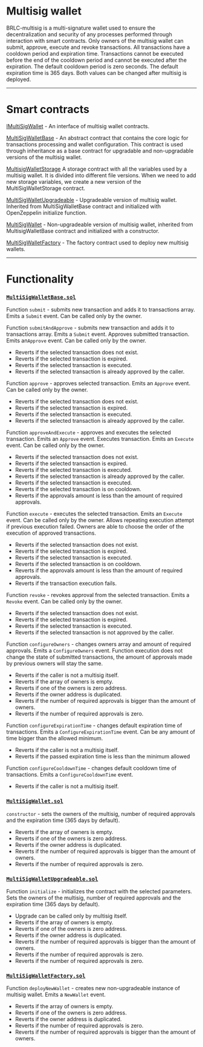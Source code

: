 # Multisig wallet

BRLC-multisig is a multi-signature wallet used to ensure the decentralization and security of any processes performed through interaction with smart contracts. Only owners of the multisig wallet can submit, approve, execute and revoke transactions. All transactions have a cooldown period and expiration time. Transactions cannot be executed before the end of the cooldown period and cannot be executed after the expiration. The default cooldown period is zero seconds. The default expiration time is 365 days. Both values can be changed after multisig is deployed.

<hr>

# Smart contracts

[IMultiSigWallet](../contracts//base//IMultiSigWallet.sol) - An interface of multisig wallet contracts.

[MultiSigWalletBase](../contracts/base/MultiSigWalletBase.sol) - An abstract contract that contains the core logic for transactions processing and wallet configuration. This contract is used through inheritance as a base contract for upgradable and non-upgradable versions of the multisig wallet.

[MultisigWalletStorage](../contracts/base/MultiSigWalletStorage.sol) A storage contract with all the variables used by a multisig wallet. It is divided into different file versions. When we need to add new storage variables, we create a new version of the MultiSigWalletStorage contract.

[MultiSigWalletUpgradeable](../contracts/MultiSigWalletUpgradeable.sol) - Upgradeable version of multisig wallet. Inherited from MultiSigWalletBase contract and initialized with OpenZeppelin initialize function.

[MultiSigWallet](../contracts/MultiSigWallet.sol) - Non-upgradeable version of multisig wallet, inherited from MultisigWalletBase contract and initialized with a constructor.

[MultiSigWalletFactory](../contracts//MultiSigWalletFactory.sol) - The factory contract used to deploy new multisig wallets.

<hr>

# Functionality

### [`MultiSigWalletBase.sol`](../contracts/base/MultiSigWalletBase.sol)

Function `submit` - submits new transaction and adds it to transactions array. Emits a `Submit` event. Can be called only by the owner.

Function `submitAndApprove` - submits new transaction and adds it to transactions array. Emits a `Submit` event. Approves submitted transaction. Emits an`Approve` event. Can be called only by the owner.

<ul>
    <li>Reverts if the selected transaction does not exist.</li>
    <li>Reverts if the selected transaction is expired.</li>
    <li>Reverts if the selected transaction is executed.</li>
    <li>Reverts if the selected transaction is already approved by the caller.</li>
</ul>

Function `approve` - approves selected transaction. Emits an `Approve` event. Can be called only by the owner.

<ul>
    <li>Reverts if the selected transaction does not exist.</li>
    <li>Reverts if the selected transaction is expired.</li>
    <li>Reverts if the selected transaction is executed.</li>
    <li>Reverts if the selected transaction is already approved by the caller.</li>
</ul>

Function `approveAndExecute` - approves and executes the selected transaction. Emits an `Approve` event. Executes transaction. Emits an `Execute` event. Can be called only by the owner.

<ul>
    <li>Reverts if the selected transaction does not exist.</li>
    <li>Reverts if the selected transaction is expired.</li>
    <li>Reverts if the selected transaction is executed.</li>
    <li>Reverts if the selected transaction is already approved by the caller.</li>
    <li>Reverts if the selected transaction is executed.</li>
    <li>Reverts if the selected transaction is on cooldown.</li>
    <li>Reverts if the approvals amount is less than the amount of required approvals.</li>
</ul>

Function `execute` - executes the selected transaction. Emits an `Execute` event. Can be called only by the owner. Allows repeating execution attempt if previous execution failed. Owners are able to choose the order of the execution of approved transactions.

<ul>
    <li>Reverts if the selected transaction does not exist.</li>
    <li>Reverts if the selected transaction is expired.</li>
    <li>Reverts if the selected transaction is executed.</li>
    <li>Reverts if the selected transaction is on cooldown.</li>
    <li>Reverts if the approvals amount is less than the amount of required approvals.</li>
    <li>Reverts if the transaction execution fails.</li>
</ul>

Function `revoke` - revokes approval from the selected transaction. Emits a `Revoke` event. Can be called only by the owner.

<ul>
    <li>Reverts if the selected transaction does not exist.</li>
    <li>Reverts if the selected transaction is expired.</li>
    <li>Reverts if the selected transaction is executed.</li>
    <li>Reverts if the selected transaction is not approved by the caller.</li>
</ul>

Function `configureOwners` - changes owners array and amount of required approvals. Emits a `ConfigureOwners` event. Function execution does not change the state of submitted transactions, the amount of approvals made by previous owners will stay the same.

<ul>
    <li>Reverts if the caller is not a multisig itself.</li>
    <li>Reverts if the array of owners is empty.</li>
    <li>Reverts if one of the owners is zero address.</li>
    <li>Reverts if the owner address is duplicated.</li>
    <li>Reverts if the number of required approvals is bigger than the amount of owners.</li>
    <li>Reverts if the number of required approvals is zero.</li>
</ul>

Function `configureExpirationTime` - changes default expiration time of transactions. Emits a `ConfigureExpirationTime` event. Can be any amount of time bigger than the allowed minimum.

<ul>
    <li>Reverts if the caller is not a multisig itself.</li>
    <li>Reverts if the passed expiration time is less than the minimum allowed</li>
</ul>

Function `configureCooldownTime` - changes default cooldown time of transactions. Emits a `ConfigureCooldownTime` event.

<ul>
    <li>Reverts if the caller is not a multisig itself.</li>
</ul>

### [`MultiSigWallet.sol`](../contracts//MultiSigWallet.sol)

`constructor` - sets the owners of the multisig, number of required approvals and the expiration time (365 days by default).

<ul>
    <li>Reverts if the array of owners is empty.</li>
    <li>Reverts if one of the owners is zero address.</li>
    <li>Reverts if the owner address is duplicated.</li>
    <li>Reverts if the number of required approvals is bigger than the amount of owners.</li>
    <li>Reverts if the number of required approvals is zero.</li>
</ul>

### [`MultiSigWalletUpgradeable.sol`](../contracts//MultiSigWalletUpgradeable.sol)

Function `initialize` - initializes the contract with the selected parameters. Sets the owners of the multisig, number of required approvals and the expiration time (365 days by default).

<ul>
    <li>Upgrade can be called only by multisig itself.</li>
    <li>Reverts if the array of owners is empty.</li>
    <li>Reverts if one of the owners is zero address.</li>
    <li>Reverts if the owner address is duplicated.</li>
    <li>Reverts if the number of required approvals is bigger than the amount of owners.</li>
    <li>Reverts if the number of required approvals is zero.</li>
    <li>Reverts if the number of required approvals is zero.</li>
</ul>

### [`MultiSigWalletFactory.sol`](../contracts//MultiSigWalletFactory.sol)

Function `deployNewWallet` - creates new non-upgradeable instance of multisig wallet. Emits a `NewWallet` event.

<ul>
    <li>Reverts if the array of owners is empty.</li>
    <li>Reverts if one of the owners is zero address.</li>
    <li>Reverts if the owner address is duplicated.</li>
    <li>Reverts if the number of required approvals is zero.</li>
    <li>Reverts if the number of required approvals is bigger than the amount of owners.</li>
</ul>
